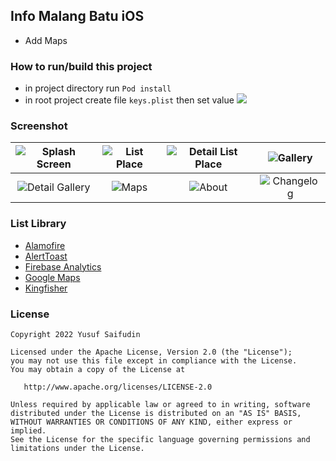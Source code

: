 ## Info Malang Batu iOS ##

- Add Maps

### How to run/build this project ###
- in project directory run ```Pod install```
- in root project create file ```keys.plist``` then set value ![](https://images2.imgbox.com/62/c5/D3UZ3vqN_o.png)

### Screenshot ###
| ![Splash Screen](https://i.imgur.com/iPgNYdB.png) | ![List Place](https://i.imgur.com/ctnH16Z.png) | ![Detail List Place](https://i.imgur.com/25jB6Kl.png) | ![Gallery](https://i.imgur.com/bBRlZ8L.png) |
| :---: | :---: | :---: | :---: |
| ![Detail Gallery](https://i.imgur.com/0CHMbEF.png) | ![Maps](https://i.imgur.com/nu2nODF.png) | ![About](https://i.imgur.com/vDMwqi8.png) | ![Changelog](https://i.imgur.com/0KE6NTW.png) |

### List Library ###
- [Alamofire](https://cocoapods.org/pods/Alamofire)
- [AlertToast](https://cocoapods.org/pods/AlertToast)
- [Firebase Analytics](https://cocoapods.org/pods/FirebaseAnalytics)
- [Google Maps](https://cocoapods.org/pods/GoogleMaps)
- [Kingfisher](https://cocoapods.org/pods/Kingfisher)

### License ###

    Copyright 2022 Yusuf Saifudin

    Licensed under the Apache License, Version 2.0 (the "License");
    you may not use this file except in compliance with the License.
    You may obtain a copy of the License at

       http://www.apache.org/licenses/LICENSE-2.0

    Unless required by applicable law or agreed to in writing, software
    distributed under the License is distributed on an "AS IS" BASIS,
    WITHOUT WARRANTIES OR CONDITIONS OF ANY KIND, either express or implied.
    See the License for the specific language governing permissions and
    limitations under the License.
